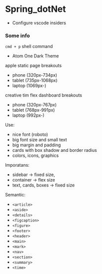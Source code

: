 # Spring_dotNet
* Configure vscode insiders


### Some info
`cmd + p` shell command
* Atom One Dark Theme

apple static page breakouts
* phone (320px-734px)
* tablet (735px-1068px)
* laptop (1069px-)

creative tim flex dashboard breakouts
* phone (320px-767px)
* tablet (768px-991px)
* laptop (992px-)

Use:
* nice font (roboto)
* big font size and small text
* big margin and padding
* cards with box shadow and border radius
* colors, icons, graphics

Imporatans:
* sidebar -> fixed size,
* container -> flex size
* text, cards, boxes -> fixed size

Semantic:
* `<article>`
* `<aside>`
* `<details>`
* `<figcaption>`
* `<figure>`
* `<footer>`
* `<header>`
* `<main>`
* `<mark>`
* `<nav>`
* `<section>`
* `<summary>`
* `<time>`


